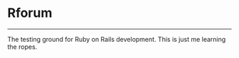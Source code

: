# Rforum

---
The testing ground for Ruby on Rails development. 
This is just me learning the ropes.
